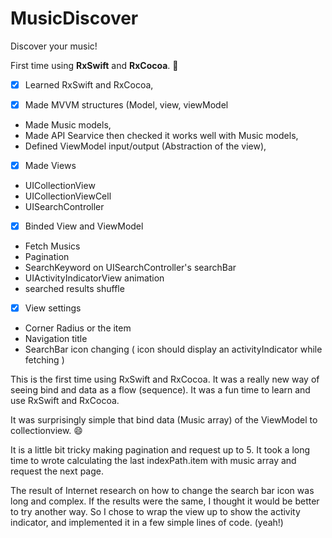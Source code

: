 # MusicDiscover
Discover your music!

First time using **RxSwift** and **RxCocoa**. :star_struck:


- [X] Learned RxSwift and RxCocoa,

- [x] Made MVVM structures (Model, view, viewModel
- Made Music models,
- Made API Searvice then checked it works well with Music models,
- Defined ViewModel input/output (Abstraction of the view),

- [x] Made Views
- UICollectionView
- UICollectionViewCell
- UISearchController

- [x] Binded View and ViewModel
- Fetch Musics
- Pagination
- SearchKeyword on UISearchController's searchBar
- UIActivityIndicatorView animation
- searched results shuffle

- [x] View settings
- Corner Radius or the item
- Navigation title
- SearchBar icon changing ( icon should display an activityIndicator while fetching )


This is the first time using RxSwift and RxCocoa. It was a really new way of seeing bind and data as a flow (sequence). It was a fun time to learn and use RxSwift and RxCocoa.

It was surprisingly simple that bind data (Music array) of the ViewModel to collectionview. :smile:

It is a little bit tricky making pagination and request up to 5. It took a long time to wrote calculating the last indexPath.item with music array and request the next page.

The result of Internet research on how to change the search bar icon was long and complex. If the results were the same, I thought it would be better to try another way. So I chose to wrap the view up to show the activity indicator, and implemented it in a few simple lines of code. (yeah!)
